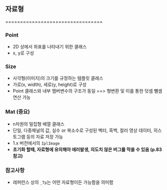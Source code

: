 ## 자료형
=================================

### Point
* 2D 상에서 좌표를 나타내기 위한 클래스
* x, y로 구성

### Size
* 사각형(이미지)의 크기를 규정하는 템플릿 클래스
* 가로(x, width), 세로(y, height)로 구성
* Point 클래스와 내부 멤버변수의 구조가 동일 ==> 형변환 및 이를 통한 덧셈 뺄셈 연산 가능

### Mat (중요)
* n차원의 밀집형 배열 클래스
* 단일, 다중체널의 값, 실수 or 복소수로 구성된 벡터, 흑백, 컬러 영상 데이터, 히스토그램 등의 자료 저장 가능
* 1.x 버전에서의 `IplImage`
* <b>초기화 할때, 자료형에 유의해야 에러발생, 의도치 않은 버그를 막을 수 있음 (p.83 참고)</b>

### 참고사항
* 레퍼런스 상의 `_Tp`는 어떤 자료형이든 가능함을 의미함